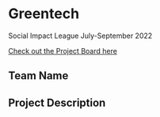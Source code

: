 # Greentech
Social Impact League July-September 2022

[Check out the Project Board here](https://github.com/ompiepy/greentech/projects/1)

## Team Name 

## Project Description
